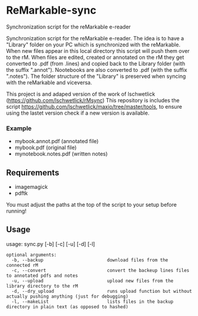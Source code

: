 # ReMarkable-sync
Synchronization script for the reMarkable e-reader

Synchronization script for the reMarkable e-reader. The idea is to have a "Library" folder on your PC which is synchronized with the reMarkable. When new files appear in this local directory this script will push them over to the rM. When files are edited, created or annotated on the rM they get converted to .pdf (from .lines) and copied back to the Library folder (with the suffix ".annot").
Nootebooks are also converted to .pdf (with the suffix ".notes").
The folder structure of the "Library" is preserved when syncing with the reMarkable and viceversa.

This project is and adaped version of the work of lschwetlick (https://github.com/lschwetlick/rMsync)
This repository is includes the script https://github.com/lschwetlick/maxio/tree/master/tools, to ensure using the lastet version check if a new version is available.

### Example
- mybook.annot.pdf (annotated file)
- mybook.pdf (original file)
- mynotebook.notes.pdf (written notes)

## Requirements
- imagemagick
- pdftk

You must adjust the paths at the top of the script to your setup before running!

## Usage
usage: sync.py [-b] [-c] [-u] [-d] [-l]

```
optional arguments:
  -b, --backup                        download files from the connected rM
  -c, --convert                       convert the backeup lines files to annotated pdfs and notes
  -u, --upload                        upload new files from the library directory to the rM
  -d, --dry_upload                    runs upload function but without actually pushing anything (just for debugging)
  -l, --makeList                      lists files in the backup directory in plain text (as opposed to hashed)
```
